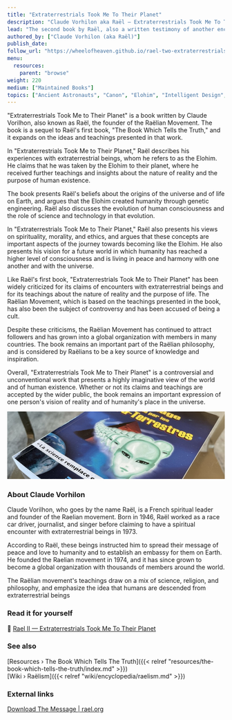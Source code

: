 ```yaml
---
title: "Extraterrestrials Took Me To Their Planet"
description: "Claude Vorhilon aka Raël — Extraterrestrials Took Me To Their Planet (1976)"
lead: "The second book by Raël, also a written testimony of another encounter with Yahweh where he was taken to another planet."
authored_by: ["Claude Vorhilon (aka Raël)"]
publish_date:
follow_url: "https://wheelofheaven.github.io/rael-two-extraterrestrials-took-me-to-their-planet/"
menu:
  resources:
    parent: "browse"
weight: 220
medium: ["Maintained Books"]
topics: ["Ancient Astronauts", "Canon", "Elohim", "Intelligent Design", "Neo-Euhemerism"]
---
```


"Extraterrestrials Took Me to Their Planet" is a book written by Claude Vorilhon, also known as Raël, the founder of the Raëlian Movement. The book is a sequel to Raël's first book, "The Book Which Tells the Truth," and it expands on the ideas and teachings presented in that work.

In "Extraterrestrials Took Me to Their Planet," Raël describes his experiences with extraterrestrial beings, whom he refers to as the Elohim. He claims that he was taken by the Elohim to their planet, where he received further teachings and insights about the nature of reality and the purpose of human existence.

The book presents Raël's beliefs about the origins of the universe and of life on Earth, and argues that the Elohim created humanity through genetic engineering. Raël also discusses the evolution of human consciousness and the role of science and technology in that evolution.

In "Extraterrestrials Took Me to Their Planet," Raël also presents his views on spirituality, morality, and ethics, and argues that these concepts are important aspects of the journey towards becoming like the Elohim. He also presents his vision for a future world in which humanity has reached a higher level of consciousness and is living in peace and harmony with one another and with the universe.

Like Raël's first book, "Extraterrestrials Took Me to Their Planet" has been widely criticized for its claims of encounters with extraterrestrial beings and for its teachings about the nature of reality and the purpose of life. The Raëlian Movement, which is based on the teachings presented in the book, has also been the subject of controversy and has been accused of being a cult.

Despite these criticisms, the Raëlian Movement has continued to attract followers and has grown into a global organization with members in many countries. The book remains an important part of the Raëlian philosophy, and is considered by Raëlians to be a key source of knowledge and inspiration.

Overall, "Extraterrestrials Took Me to Their Planet" is a controversial and unconventional work that presents a highly imaginative view of the world and of human existence. Whether or not its claims and teachings are accepted by the wider public, the book remains an important expression of one person's vision of reality and of humanity's place in the universe.

![Image](images/le-message-book.jpg "Extraterrestrials Took Me To Their Planet, 1976 — Raël")

### About Claude Vorhilon

Claude Vorilhon, who goes by the name Raël, is a French spiritual leader and founder of the Raelian movement. Born in 1946, Raël worked as a race car driver, journalist, and singer before claiming to have a spiritual encounter with extraterrestrial beings in 1973.

According to Raël, these beings instructed him to spread their message of peace and love to humanity and to establish an embassy for them on Earth. He founded the Raelian movement in 1974, and it has since grown to become a global organization with thousands of members around the world.

The Raëlian movement's teachings draw on a mix of science, religion, and philosophy, and emphasize the idea that humans are descended from extraterrestrial beings

### Read it for yourself

📖  [Rael II — Extraterrestrials Took Me To Their Planet](https://wheelofheaven.github.io/rael-two-extraterrestrials-took-me-to-their-planet/)

### See also

[Resources › The Book Which Tells The Truth]({{< relref "resources/the-book-which-tells-the-truth/index.md" >}})</br>
[Wiki › Raëlism]({{< relref "wiki/encyclopedia/raelism.md" >}})</br>

### External links

[Download The Message | rael.org](https://www.rael.org/downloads/)
